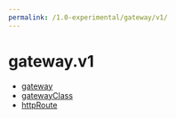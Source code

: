 ```yaml
---
permalink: /1.0-experimental/gateway/v1/
---
```


# gateway.v1



* [gateway](gateway.md)
* [gatewayClass](gatewayClass.md)
* [httpRoute](httpRoute.md)